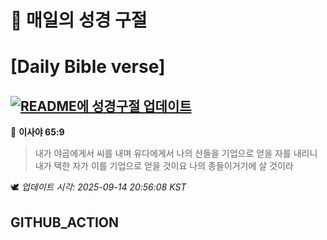 # 🙏 매일의 성경 구절
# [Daily Bible verse]
## [![README에 성경구절 업데이트](https://github.com/DONGSUKA/first_test/actions/workflows/update-readme-bible.yml/badge.svg)](https://github.com/DONGSUKA/first_test/actions/workflows/update-readme-bible.yml)
<!-- START_BIBLE_VERSE -->
📖 **이사야 65:9**
> 내가 야곱에게서 씨를 내며 유다에게서 나의 산들을 기업으로 얻을 자를 내리니 내가 택한 자가 이를 기업으로 얻을 것이요 나의 종들이거기에 살 것이라

🕊️ _업데이트 시각: 2025-09-14 20:56:08 KST_
  <!-- END_BIBLE_VERSE -->
## GITHUB_ACTION
